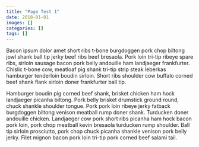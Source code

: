 ```yaml
---
title: "Page Test 1"
date: 2018-01-01
images: []
categories: []
tags: []
---
```

Bacon ipsum dolor amet short ribs t-bone burgdoggen pork chop biltong jowl shank ball tip jerky beef ribs beef bresaola. Pork loin tri-tip ribeye spare ribs, sirloin sausage bacon pork belly andouille ham landjaeger frankfurter. Chislic t-bone cow, meatloaf pig shank tri-tip strip steak leberkas hamburger tenderloin boudin sirloin. Short ribs shoulder cow buffalo corned beef shank flank sirloin doner frankfurter ball tip.

Hamburger boudin pig corned beef shank, brisket chicken ham hock landjaeger picanha biltong. Pork belly brisket drumstick ground round, chuck shankle shoulder tongue. Pork pork loin ribeye jerky fatback burgdoggen biltong venison meatball rump doner shank. Turducken doner andouille chicken. Landjaeger cow pork short ribs picanha ham hock bacon pork loin, pork chop meatball kevin bresaola turducken rump shoulder. Ball tip sirloin prosciutto, pork chop chuck picanha shankle venison pork belly jerky. Filet mignon bacon pork loin tri-tip pork corned beef salami tail.